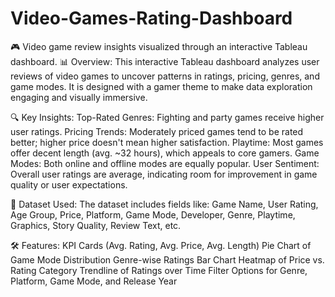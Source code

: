 # Video-Games-Rating-Dashboard
🎮 Video game review insights visualized through an interactive Tableau dashboard.
📊 Overview:
This interactive Tableau dashboard analyzes user reviews of video games to uncover patterns in ratings, pricing, genres, and game modes. It is designed with a gamer theme to make data exploration engaging and visually immersive.

🔍 Key Insights:
Top-Rated Genres: Fighting and party games receive higher user ratings.
Pricing Trends: Moderately priced games tend to be rated better; higher price doesn't mean higher satisfaction.
Playtime: Most games offer decent length (avg. ~32 hours), which appeals to core gamers.
Game Modes: Both online and offline modes are equally popular.
User Sentiment: Overall user ratings are average, indicating room for improvement in game quality or user expectations.

📁 Dataset Used:
The dataset includes fields like:
Game Name, User Rating, Age Group, Price, Platform, Game Mode, Developer, Genre, Playtime, Graphics, Story Quality, Review Text, etc.

🛠️ Features:
KPI Cards (Avg. Rating, Avg. Price, Avg. Length)
Pie Chart of Game Mode Distribution
Genre-wise Ratings Bar Chart
Heatmap of Price vs. Rating Category
Trendline of Ratings over Time
Filter Options for Genre, Platform, Game Mode, and Release Year
